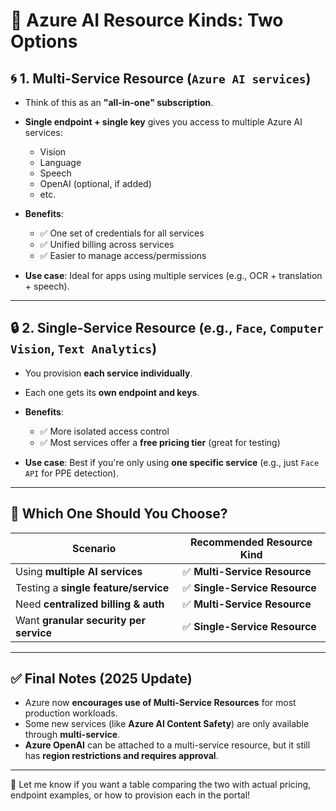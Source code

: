 # 🔑 Azure AI Resource Kinds: Two Options

## 🌀 1. **Multi-Service Resource** (`Azure AI services`)

- Think of this as an **"all-in-one" subscription**.
- **Single endpoint + single key** gives you access to multiple Azure AI services:

  - Vision
  - Language
  - Speech
  - OpenAI (optional, if added)
  - etc.

- **Benefits**:

  - ✅ One set of credentials for all services
  - ✅ Unified billing across services
  - ✅ Easier to manage access/permissions

- **Use case**: Ideal for apps using multiple services (e.g., OCR + translation + speech).

---

## 🔒 2. **Single-Service Resource** (e.g., `Face`, `Computer Vision`, `Text Analytics`)

- You provision **each service individually**.
- Each one gets its **own endpoint and keys**.
- **Benefits**:

  - ✅ More isolated access control
  - ✅ Most services offer a **free pricing tier** (great for testing)

- **Use case**: Best if you're only using **one specific service** (e.g., just `Face API` for PPE detection).

---

## 🔄 Which One Should You Choose?

| Scenario                               | Recommended Resource Kind      |
| -------------------------------------- | ------------------------------ |
| Using **multiple AI services**         | ✅ **Multi-Service Resource**  |
| Testing a **single feature/service**   | ✅ **Single-Service Resource** |
| Need **centralized billing & auth**    | ✅ **Multi-Service Resource**  |
| Want **granular security per service** | ✅ **Single-Service Resource** |

---

## ✅ Final Notes (2025 Update)

- Azure now **encourages use of Multi-Service Resources** for most production workloads.
- Some new services (like **Azure AI Content Safety**) are only available through **multi-service**.
- **Azure OpenAI** can be attached to a multi-service resource, but it still has **region restrictions and requires approval**.

---

📌 Let me know if you want a table comparing the two with actual pricing, endpoint examples, or how to provision each in the portal!
